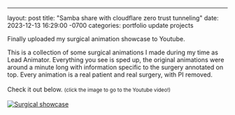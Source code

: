 ---
layout: post
title:  "Samba share with cloudflare zero trust tunneling"
date:   2023-12-13 16:29:00 -0700
categories: portfolio update projects

<p>Finally uploaded my surgical animation showcase to Youtube. </p> 
<p>
	This is a collection of some surgical animations I made during my time as Lead Animator. 
	Everything you see is sped up, the original animations were around a minute long with information specific to the surgery annotated on top. 
	Every animation is a real patient and real surgery, with PI removed. <br><br>
	Check it out below. <small>(click the image to go to the Youtube video!)</small> <br><br>
	<a href="https://www.youtube.com/watch?v=O5jHXNj-9Os">
	<img src="../../../Images/showcase.png" alt="Surgical showcase" title="Surgical animation showcase" />
	</a> 
</p>